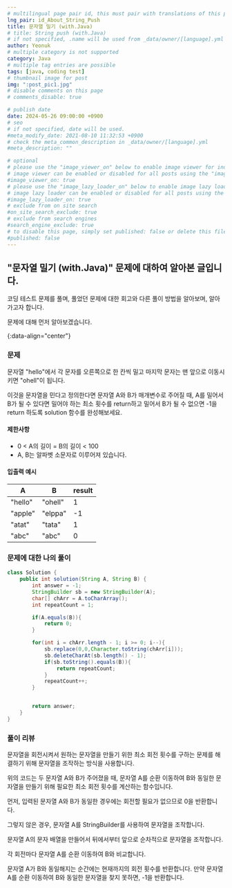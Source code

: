 ```yaml
---
# multilingual page pair id, this must pair with translations of this page. (This name must be unique)
lng_pair: id_About_String_Push
title: 문자열 밀기 (with.Java)
# title: String push (with.Java)
# if not specified, .name will be used from _data/owner/[language].yml
author: Yeonuk
# multiple category is not supported
category: Java
# multiple tag entries are possible
tags: [java, coding test]
# thumbnail image for post
img: ":post_pic1.jpg"
# disable comments on this page
# comments_disable: true

# publish date
date: 2024-05-26 09:00:00 +0900
# seo
# if not specified, date will be used.
#meta_modify_date: 2021-08-10 11:32:53 +0900
# check the meta_common_description in _data/owner/[language].yml
#meta_description: ""

# optional
# please use the "image_viewer_on" below to enable image viewer for individual pages or posts (_posts/ or [language]/_posts folders).
# image viewer can be enabled or disabled for all posts using the "image_viewer_posts: true" setting in _data/conf/main.yml.
#image_viewer_on: true
# please use the "image_lazy_loader_on" below to enable image lazy loader for individual pages or posts (_posts/ or [language]/_posts folders).
# image lazy loader can be enabled or disabled for all posts using the "image_lazy_loader_posts: true" setting in _data/conf/main.yml.
#image_lazy_loader_on: true
# exclude from on site search
#on_site_search_exclude: true
# exclude from search engines
#search_engine_exclude: true
# to disable this page, simply set published: false or delete this file
#published: false
---
```


<!-- outline-start -->

## "문자열 밀기 (with.Java)" 문제에 대하여 알아본 글입니다.

코딩 테스트 문제를 풀며, 풀었던 문제에 대한 회고와 다른 풀이 방법을 알아보며, 알아가고자 합니다.

문제에 대해 먼저 알아보겠습니다.

{:data-align="center"}

<!-- outline-end -->

### 문제

문자열 "hello"에서 각 문자를 오른쪽으로 한 칸씩 밀고 마지막 문자는 맨 앞으로 이동시키면 "ohell"이 됩니다.

이것을 문자열을 민다고 정의한다면 문자열 A와 B가 매개변수로 주어질 때, A를 밀어서 B가 될 수 있다면 밀어야 하는 최소 횟수를 return하고 밀어서 B가 될 수 없으면 -1을 return 하도록 solution 함수를 완성해보세요.

#### 제한사항

- 0 < A의 길이 = B의 길이 < 100
- A, B는 알파벳 소문자로 이루어져 있습니다.

#### 입출력 예시

<!--
| lines                     | result |
| ------------------------- | ------ |
| [[0, 1], [2, 5], [3, 9]]  | 2      |
| [[-1, 1], [1, 3], [3, 9]] | 0      |
| [[0, 5], [3, 9], [1, 10]] | 8      | -->

| A       | B       | result |
| ------- | ------- | ------ |
| "hello" | "ohell" | 1      |
| "apple" | "elppa" | -1     |
| "atat"  | "tata"  | 1      |
| "abc"   | "abc"   | 0      |

### 문제에 대한 나의 풀이

```java
class Solution {
    public int solution(String A, String B) {
        int answer = -1;
        StringBuilder sb = new StringBuilder(A);
        char[] chArr = A.toCharArray();
        int repeatCount = 1;

        if(A.equals(B)){
            return 0;
        }

        for(int i = chArr.length - 1; i >= 0; i--){
            sb.replace(0,0,Character.toString(chArr[i]));
            sb.deleteCharAt(sb.length() - 1);
            if(sb.toString().equals(B)){
                return repeatCount;
            }
            repeatCount++;
        }


        return answer;
    }
}
```

### 풀이 리뷰

문자열을 회전시켜서 원하는 문자열을 만들기 위한 최소 회전 횟수를 구하는 문제를 해결하기 위해 문자열을 조작하는 방식을 사용합니다.

위의 코드는 두 문자열 A와 B가 주어졌을 때, 문자열 A를 순환 이동하여 B와 동일한 문자열을 만들기 위해 필요한 최소 회전 횟수를 계산하는 함수입니다.

먼저, 입력된 문자열 A와 B가 동일한 경우에는 회전할 필요가 없으므로 0을 반환합니다.

그렇지 않은 경우, 문자열 A를 StringBuilder를 사용하여 문자열을 조작합니다.

문자열 A의 문자 배열을 만들어서 뒤에서부터 앞으로 순차적으로 문자열을 조작합니다.

각 회전마다 문자열 A를 순환 이동하여 B와 비교합니다.

문자열 A가 B와 동일해지는 순간에는 현재까지의 회전 횟수를 반환합니다.
만약 문자열 A를 순환 이동하여 B와 동일한 문자열을 찾지 못하면, -1을 반환합니다.
